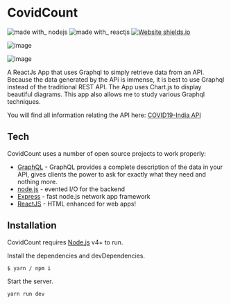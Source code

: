 # CovidCount

![made with_ nodejs](https://user-images.githubusercontent.com/30200462/71843133-3270fc00-30e9-11ea-8761-fbbed9b8b617.png)
![made with_ reactjs](https://user-images.githubusercontent.com/30200462/71843141-343abf80-30e9-11ea-86f3-964b096dcdd4.png)
[![Website shields.io](https://img.shields.io/website-up-down-green-red/http/shields.io.svg)](http://ec2-52-90-41-158.compute-1.amazonaws.com:3050/)

![image](https://user-images.githubusercontent.com/30200462/79146876-ae619b00-7de0-11ea-82d6-7fd799dc2392.png)

![image](https://user-images.githubusercontent.com/30200462/79146942-cb966980-7de0-11ea-979f-5ce20dabbbe3.png)

A ReactJs App that uses Graphql to simply retrieve data from an API.
Because the data generated by the APi is immense, it is best to use Graphql instead of the traditional REST API. The App uses Chart.js to display beautiful diagrams. This app also allows me to study various Graphql techniques.

You will find all information relating the API here:
[COVID19-India API](https://documenter.getpostman.com/view/10724784/SzYXXKmA?version=latest)

## Tech

CovidCount uses a number of open source projects to work properly:

- [GraphQL](https://graphql.org/) - GraphQL provides a complete description of the data in your API, gives clients the power to ask for exactly what they need and nothing more.
- [node.js](https://nodejs.org/en/) - evented I/O for the backend
- [Express](https://expressjs.com/) - fast node.js network app framework
- [ReactJS](https://reactjs.org/) - HTML enhanced for web apps!

## Installation

CovidCount requires [Node.js](https://nodejs.org/) v4+ to run.

Install the dependencies and devDependencies.

```sh
$ yarn / npm i
```

Start the server.

```sh
yarn run dev
```
